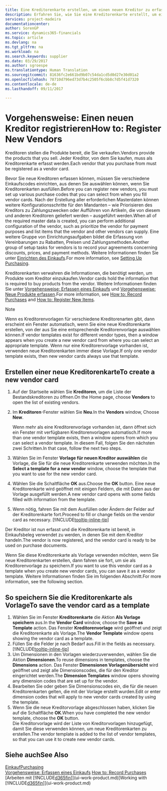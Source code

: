 ```yaml
---
title: Eine Kreditorenkarte erstellen, um einen neuen Kreditor zu erfassen | Microsoft Docs
description: Erfahren Sie, wie Sie eine Kreditorenkarte erstellt, um einen neuen Kreditor oder einem Lieferanten zu erfassen.
services: project-madeira
documentationcenter: 
author: SorenGP
ms.service: dynamics365-financials
ms.topic: article
ms.devlang: na
ms.tgt_pltfrm: na
ms.workload: na
ms.search.keywords: supplier
ms.date: 03/29/2017
ms.author: sgroespe
ms.translationtype: Human Translation
ms.sourcegitcommit: 81636fc2e661bd9b07c54da1cd5d0d27e30d01a2
ms.openlocfilehash: 78710d796ed73d7b4c2505f6cbb8c7d5f41d7320
ms.contentlocale: de-de
ms.lasthandoff: 09/11/2017

---
```

# <a name="how-to-register-new-vendors"></a><span data-ttu-id="9613f-103">Vorgehensweise: Einen neuen Kreditor registrieren</span><span class="sxs-lookup"><span data-stu-id="9613f-103">How to: Register New Vendors</span></span>
<span data-ttu-id="9613f-104">Kreditoren stellen die Produkte bereit, die Sie verkaufen.</span><span class="sxs-lookup"><span data-stu-id="9613f-104">Vendors provide the products that you sell.</span></span> <span data-ttu-id="9613f-105">Jeder Kreditor, von dem Sie kaufen, muss als Kreditorenkarte erfasst werden.</span><span class="sxs-lookup"><span data-stu-id="9613f-105">Each vendor that you purchase from must be registered as a vendor card.</span></span>

<span data-ttu-id="9613f-106">Bevor Sie neue Kreditoren erfassen können, müssen Sie verschiedene Einkaufscodes einrichten, aus denen Sie auswählen können, wenn Sie Kreditorenkarten ausfüllen.</span><span class="sxs-lookup"><span data-stu-id="9613f-106">Before you can register new vendors, you must set up various purchase codes that you can select from when you fill vendor cards.</span></span> <span data-ttu-id="9613f-107">Nach der Erstellung aller erforderlichen Masterdaten können weitere Konfigurationsschritte für den Mandanten – wie Priorisieren des Kreditors zu Zahlungszwecken oder Aufführen von Artikeln, die von diesem und anderen Kreditoren geliefert werden – ausgeführt werden.</span><span class="sxs-lookup"><span data-stu-id="9613f-107">When all of the required master data is created, you can perform additional configuration of the vendor, such as prioritize the vendor for payment purposes and list items that the vendor and other vendors can supply.</span></span> <span data-ttu-id="9613f-108">Eine weitere Gruppe von Einrichtungsaufgaben bildet die Erfassung von Vereinbarungen zu Rabatten, Preisen und Zahlungsmethoden.</span><span class="sxs-lookup"><span data-stu-id="9613f-108">Another group of setup tasks for vendors is to record your agreements concerning discounts, prices, and payment methods.</span></span> <span data-ttu-id="9613f-109">Weitere Informationen finden Sie unter [Einrichten des Einkaufs](purchasing-setup-purchasing.md).</span><span class="sxs-lookup"><span data-stu-id="9613f-109">For more information, see [Setting Up Purchasing](purchasing-setup-purchasing.md).</span></span>

<span data-ttu-id="9613f-110">Kreditorenkarten verwahren die Informationen, die benötigt werden, um Produkte vom Kreditor einzukaufen.</span><span class="sxs-lookup"><span data-stu-id="9613f-110">Vendor cards hold the information that is required to buy products from the vendor.</span></span> <span data-ttu-id="9613f-111">Weitere Informationen finden Sie unter [Vorgehensweise: Erfassen eines Einkaufs](purchasing-how-record-purchases.md) und [Vorgehensweise: Neue Produkte erfassen](inventory-how-register-new-items.md).</span><span class="sxs-lookup"><span data-stu-id="9613f-111">For more information, see [How to: Record Purchases](purchasing-how-record-purchases.md) and [How to: Register New Items](inventory-how-register-new-items.md).</span></span>

> [!NOTE]  
>   <span data-ttu-id="9613f-112">Wenn es Kreditorenvorlagen für verschiedene Kreditorenarten gibt, dann erscheint ein Fenster automatisch, wenn Sie eine neue Kreditorenkarte erstellen, von der aus Sie eine entsprechende Kreditorenvorlage auswählen können.</span><span class="sxs-lookup"><span data-stu-id="9613f-112">If vendor templates exist for different vendor types, then a window appears when you create a new vendor card from where you can select an appropriate template.</span></span> <span data-ttu-id="9613f-113">Wenn nur eine Kreditorenvorlage vorhanden ist, verwenden neue Kreditorenkarten immer diese Vorlage.</span><span class="sxs-lookup"><span data-stu-id="9613f-113">If only one vendor template exists, then new vendor cards always use that template.</span></span>

## <a name="to-create-a-new-vendor-card"></a><span data-ttu-id="9613f-114">Erstellen einer neue Kreditorenkarte</span><span class="sxs-lookup"><span data-stu-id="9613f-114">To create a new vendor card</span></span>
1. <span data-ttu-id="9613f-115">Auf der Startseite wählen Sie **Kreditoren**, um die Liste der Bestandskreditoren zu öffnen.</span><span class="sxs-lookup"><span data-stu-id="9613f-115">On the Home page, choose **Vendors** to open the list of existing vendors.</span></span>  
2. <span data-ttu-id="9613f-116">Im **Kreditoren**-Fenster wählen Sie **Neu**.</span><span class="sxs-lookup"><span data-stu-id="9613f-116">In the **Vendors** window, Choose **New**.</span></span>

    <span data-ttu-id="9613f-117">Wenn mehr als eine Kreditorenvorlage vorhanden ist, dann öffnet sich ein Fenster mit verfügbaren Kreditorenvorlagen automatisch.</span><span class="sxs-lookup"><span data-stu-id="9613f-117">If more than one vendor template exists, then a window opens from which you can select a vendor template.</span></span> <span data-ttu-id="9613f-118">In diesem Fall, folgen Sie den nächsten zwei Schritten.</span><span class="sxs-lookup"><span data-stu-id="9613f-118">In that case, follow the next two steps.</span></span>
3. <span data-ttu-id="9613f-119">Wählen Sie im Fenster **Vorlage für neuen Kreditor auswählen** die Vorlage, die Sie für die neue Kreditorenkarte verwenden möchten.</span><span class="sxs-lookup"><span data-stu-id="9613f-119">In the **Select a template for a new vendor** window, choose the template that you want to use for the new vendor card.</span></span>
4. <span data-ttu-id="9613f-120">Wählen Sie die Schaltfläche **OK** aus.</span><span class="sxs-lookup"><span data-stu-id="9613f-120">Choose the **OK** button.</span></span> <span data-ttu-id="9613f-121">Eine neue Kreditorenkarte wird geöffnet mit einigen Feldern, die mit Daten aus der Vorlage ausgefüllt werden.</span><span class="sxs-lookup"><span data-stu-id="9613f-121">A new vendor card opens with some fields filled with information from the template.</span></span>
5. <span data-ttu-id="9613f-122">Wenn nötig, fahren Sie mit dem Ausfüllen oder Ändern der Felder auf der Kreditorenkarte fort.</span><span class="sxs-lookup"><span data-stu-id="9613f-122">Proceed to fill or change fields on the vendor card as necessary.</span></span> [!INCLUDE[tooltip-inline-tip](includes/tooltip-inline-tip_md.md)]

<span data-ttu-id="9613f-123">Der Kreditor ist nun erfasst und die Kreditorenkarte ist bereit, in Einkaufsbeleg verwendet zu werden, in denen Sie mit dem Kreditor handeln.</span><span class="sxs-lookup"><span data-stu-id="9613f-123">The vendor is now registered, and the vendor card is ready to be used on purchase documents.</span></span>

<span data-ttu-id="9613f-124">Wenn Sie diese Kreditorenkarte als Vorlage verwenden möchten, wenn Sie neue Kreditorenkarten erstellen, dann fahren sie fort, um sie als Kreditorenvorlage zu speichern.</span><span class="sxs-lookup"><span data-stu-id="9613f-124">If you want to use this vendor card as a template when you create new vendor cards, you can save it as a vendor template.</span></span> <span data-ttu-id="9613f-125">Weitere Informationen finden Sie im folgenden Abschnitt.</span><span class="sxs-lookup"><span data-stu-id="9613f-125">For more information, see the following section.</span></span>

## <a name="to-save-the-vendor-card-as-a-template"></a><span data-ttu-id="9613f-126">So speichern Sie die Kreditorenkarte als Vorlage</span><span class="sxs-lookup"><span data-stu-id="9613f-126">To save the vendor card as a template</span></span>
1. <span data-ttu-id="9613f-127">Wählen Sie im Fenster **Kreditorenkarte** die Aktion **Als Vorlage speichern** aus.</span><span class="sxs-lookup"><span data-stu-id="9613f-127">In the **Vendor Card** window, choose the **Save as Template** action.</span></span> <span data-ttu-id="9613f-128">Das Fenster **Kreditorenvorlage** wird geöffnet und zeigt die Kreditorenkarte als Vorlage.</span><span class="sxs-lookup"><span data-stu-id="9613f-128">The **Vendor Template** window opens showing the vendor card as a template.</span></span>
2. <span data-ttu-id="9613f-129">Füllen Sie die Felder je nach Bedarf aus.</span><span class="sxs-lookup"><span data-stu-id="9613f-129">Fill in the fields as necessary.</span></span> [!INCLUDE[tooltip-inline-tip](includes/tooltip-inline-tip_md.md)]
3. <span data-ttu-id="9613f-130">Um Dimensionen in den Vorlagen wiederzuverwenden, wählen Sie die Aktion **Dimensionen**.</span><span class="sxs-lookup"><span data-stu-id="9613f-130">To reuse dimensions in templates, choose the **Dimensions** action.</span></span> <span data-ttu-id="9613f-131">Das Fenster **Dimensionen Vorlagenübersicht** wird geöffnet und zeigt alle Dimensionscodes, die für den Kreditor eingerichtet werden.</span><span class="sxs-lookup"><span data-stu-id="9613f-131">The **Dimension Templates** window opens showing any dimension codes that are set up for the vendor.</span></span>
4. <span data-ttu-id="9613f-132">Bearbeiten Sie oder geben Sie Dimensionscodes ein, die für die neuen Kreditorenkarten gelten, die mit der Vorlage erstellt wurden.</span><span class="sxs-lookup"><span data-stu-id="9613f-132">Edit or enter dimension codes that will apply to new vendor cards created by using the template.</span></span>
5. <span data-ttu-id="9613f-133">Wenn Sie die neue Kreditorvorlage abgeschlossen haben, klicken Sie auf die Schaltfläche **OK**.</span><span class="sxs-lookup"><span data-stu-id="9613f-133">When you have completed the new vendor template, choose the **OK** button.</span></span>  
   <span data-ttu-id="9613f-134">Die Kreditorvorlage wird der Liste von Kreditorvorlagen hinzugefügt, damit Sie diese verwenden können, um neue Kreditorenkarten zu erstellen.</span><span class="sxs-lookup"><span data-stu-id="9613f-134">The vendor template is added to the list of vendor templates, so that you can use it to create new vendor cards.</span></span>

## <a name="see-also"></a><span data-ttu-id="9613f-135">Siehe auch</span><span class="sxs-lookup"><span data-stu-id="9613f-135">See Also</span></span>
[<span data-ttu-id="9613f-136">Einkauf</span><span class="sxs-lookup"><span data-stu-id="9613f-136">Purchasing</span></span>](purchasing-manage-purchasing.md)  
<span data-ttu-id="9613f-137">[Vorgehensweise: Erfassen eines Einkaufs](purchasing-how-record-purchases.md) </span><span class="sxs-lookup"><span data-stu-id="9613f-137">[How to: Record Purchases](purchasing-how-record-purchases.md) </span></span>  
<span data-ttu-id="9613f-138">[Arbeiten mit [!INCLUDE[d365fin](includes/d365fin_md.md)]](ui-work-product.md)</span><span class="sxs-lookup"><span data-stu-id="9613f-138">[Working with [!INCLUDE[d365fin](includes/d365fin_md.md)]](ui-work-product.md)</span></span>  

